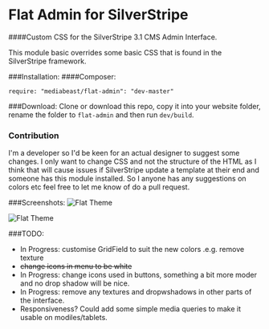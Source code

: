 # Flat Admin for SilverStripe
####Custom CSS for the SilverStripe 3.1 CMS Admin Interface.

This module basic overrides some basic CSS that is found in the SilverStripe framework.

###Installation:
####Composer:
```
require: "mediabeast/flat-admin": "dev-master"
```
###Download:
Clone or download this repo, copy it into your website folder, rename the folder to `flat-admin` and then run `dev/build`.

### Contribution
I'm a developer so I'd be keen for an actual designer to suggest some changes. I only want to change CSS and not the structure of the HTML as I think that will cause issues if SilverStripe update a template at their end and someone has this module installed. So I anyone has any suggestions on colors etc feel free to let me know of do a pull request.

###Screenshots:
![Flat Theme](http://i.imgur.com/QnN3wPz.png "Flat Theme")

![Flat Theme](http://i.imgur.com/anH4Uv6.png "Flat Theme")

###TODO:
- In Progress: customise GridField to suit the new colors .e.g. remove texture
- ~~change icons in menu to be white~~
- In Progress: change icons used in buttons, something a bit more moder and no drop shadow will be nice.
- In Progress: remove any textures and dropwshadows in other parts of the interface.
- Responsiveness? Could add some simple media queries to make it usable on modiles/tablets.
